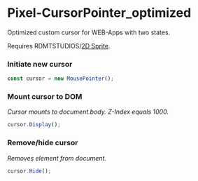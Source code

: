 # Pixel-CursorPointer_optimized
Optimized custom cursor for WEB-Apps with two states.

Requires RDMTSTUDIOS/[2D Sprite](https://github.com/RDMTSTUDIOS/2D-Sprite-renderer).


### Initiate new cursor
```ts
const cursor = new MousePointer();
```

### Mount cursor to DOM
*Cursor mounts to document.body. Z-Index equals 1000.*
```ts
cursor.Display();
```

### Remove/hide cursor
*Removes element from document.*
```ts
cursor.Hide();
```
